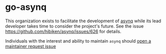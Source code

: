 # go-asynq

This organization exists to facilitate the development of [asynq](https://github.com/hibiken/asynq) while its lead developer takes time to consider the project's future. See the issue https://github.com/hibiken/asynq/issues/626 for details. 

Individuals with the interest and ability to maintain `asynq` should [open a maintainer request issue](https://github.com/go-asynq/asynq/issues/new/choose)


